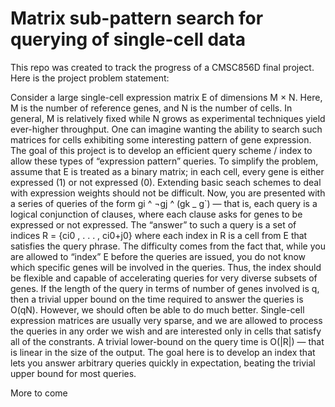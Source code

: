 # Matrix sub-pattern search for querying of single-cell data

This repo was created to track the progress of a CMSC856D final project. Here is the project problem statement:

Consider a large single-cell expression matrix E of dimensions M × N. Here, M
is the number of reference genes, and N is the number of cells. In general, M
is relatively fixed while N grows as experimental techniques yield ever-higher
throughput. One can imagine wanting the ability to search such matrices for
cells exhibiting some interesting pattern of gene expression.
The goal of this project is to develop an efficient query scheme / index to allow
these types of “expression pattern” queries. To simplify the problem, assume
that E is treated as a binary matrix; in each cell, every gene is either expressed
(1) or not expressed (0). Extending basic seach schemes to deal with expression
weights should not be difficult. Now, you are presented with a series of queries
of the form gi ^ ¬gj ^ (gk _ g`) — that is, each query is a logical conjunction of
clauses, where each clause asks for genes to be expressed or not expressed. The
“answer” to such a query is a set of indices R = {ci0 , . . . , ci0+j0} where each index
in R is a cell from E that satisfies the query phrase. The difficulty comes from
the fact that, while you are allowed to “index” E before the queries are issued,
you do not know which specific genes will be involved in the queries. Thus,
the index should be flexible and capable of accelerating queries for very diverse
subsets of genes. If the length of the query in terms of number of genes involved
is q, then a trivial upper bound on the time required to answer the queries
is O(qN). However, we should often be able to do much better. Single-cell
expression matrices are usually very sparse, and we are allowed to process the
queries in any order we wish and are interested only in cells that satisfy all of
the constrants. A trivial lower-bound on the query time is O(|R|) — that is
linear in the size of the output. The goal here is to develop an index that lets
you answer arbitrary queries quickly in expectation, beating the trivial upper
bound for most queries.

More to come

